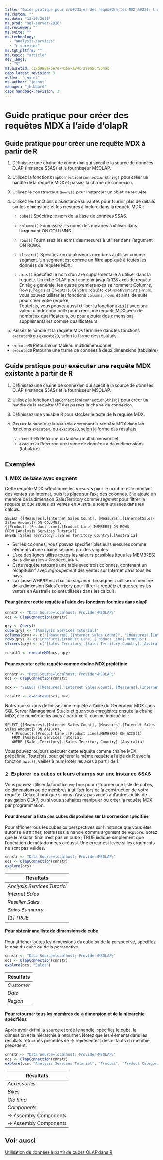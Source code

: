 ```yaml
---
title: "Guide pratique pour cr&#233;er des requ&#234;tes MDX &#224; l’aide d’olapR | Microsoft Docs"
ms.custom: ""
ms.date: "12/16/2016"
ms.prod: "sql-server-2016"
ms.reviewer: ""
ms.suite: ""
ms.technology: 
  - "analysis-services"
  - "r-services"
ms.tgt_pltfrm: ""
ms.topic: "article"
dev_langs: 
  - "R"
ms.assetid: c12b988e-be7e-41ba-a84c-299a5c45d4ab
caps.latest.revision: 3
author: "jeannt"
ms.author: "jeannt"
manager: "jhubbard"
caps.handback.revision: 3
---
```

# Guide pratique pour cr&#233;er des requ&#234;tes MDX &#224; l’aide d’olapR
## <a name="how-to-build-an-mdx-query-from-r"></a>Guide pratique pour créer une requête MDX à partir de R

1. Définissez une chaîne de connexion qui spécifie la source de données OLAP (instance SSAS) et le fournisseur MSOLAP.

2. Utilisez la fonction `OlapConnection(connectionString)` pour créer un handle de la requête MDX et passez la chaîne de connexion.

3. Utilisez le constructeur `Query()` pour instancier un objet de requête.

4. Utilisez les fonctions d’assistance suivantes pour fournir plus de détails sur les dimensions et les mesures à inclure dans la requête MDX :
     + `cube()` Spécifiez le nom de la base de données SSAS.
     + `columns()` Fournissez les noms des mesures à utiliser dans l’argument ON COLUMNS.  
     + `rows()` Fournissez les noms des mesures à utiliser dans l’argument ON ROWS.
     + `slicers()` Spécifiez un ou plusieurs membres à utiliser comme segment. Un segment est comme un filtre appliqué à toutes les données de requête MDX.
     
     + `axis()` Spécifiez le nom d’un axe supplémentaire à utiliser dans la requête. Un cube OLAP peut contenir jusqu’à 128 axes de requête. En règle générale, les quatre premiers axes se nomment Columns, Rows, Pages et Chapters. Si votre requête est relativement simple, vous pouvez utiliser les fonctions `columns`, `rows`, et ainsi de suite pour créer votre requête.     
     Toutefois, vous pouvez aussi utiliser la fonction `axis()` avec une valeur d’index non nulle pour créer une requête MDX avec de nombreux qualificateurs, ou pour ajouter des dimensions supplémentaires comme qualificateurs.

5. Passez le handle et la requête MDX terminée dans les fonctions `executeMD` ou `execute2D`, selon la forme des résultats.

  + `executeMD` Retourne un tableau multidimensionnel
  + `execute2D` Retourne une trame de données à deux dimensions (tabulaire)


## <a name="how-to-run-an-existing-mdx-query-from-r"></a>Guide pratique pour exécuter une requête MDX existante à partir de R

1. Définissez une chaîne de connexion qui spécifie la source de données OLAP (instance SSAS) et le fournisseur MSOLAP.

2. Utilisez la fonction `OlapConnection(connectionString)` pour créer un handle de la requête MDX et passez la chaîne de connexion.

3. Définissez une variable R pour stocker le texte de la requête MDX.

4. Passez le handle et la variable contenant la requête MDX dans les fonctions `executeMD` ou `execute2D`, selon la forme des résultats.

    + `executeMD` Retourne un tableau multidimensionnel
    + `execute2D` Retourne une trame de données à deux dimensions (tabulaire)



## <a name="examples"></a>Exemples

### <a name="1-basic-mdx-with-slicer"></a>1. MDX de base avec segment

Cette requête MDX sélectionne les _mesures_ pour le nombre et le montant des ventes sur Internet, puis les place sur l’axe des colonnes. Elle ajoute un membre de la dimension SalesTerritory comme *segment* pour filtrer la requête et que seules les ventes en Australie soient utilisées dans les calculs.

```MDX
SELECT {[Measures].[Internet Sales Count], [Measures].[InternetSales-Sales Amount]} ON COLUMNS, 
{[Product].[Product Line].[Product Line].MEMBERS} ON ROWS 
FROM [Analysis Services Tutorial] 
WHERE [Sales Territory].[Sales Territory Country].[Australia]
```

+ Sur les colonnes, vous pouvez spécifier plusieurs mesures comme éléments d’une chaîne séparés par des virgules.
+ L’axe des lignes utilise toutes les valeurs possibles (tous les MEMBRES) de la dimension « Product Line ». 
+ Cette requête retourne une table avec trois colonnes, contenant un récapitulatif avec _regroupement_ des ventes sur Internet dans tous les pays. 
+ La clause WHERE est _l’axe de segment_. Le segment utilise un membre de la dimension SalesTerritory pour filtrer la requête et que seules les ventes en Australie soient utilisées dans les calculs.

#### <a name="to-build-this-query-using-the-functions-provided-in-olapr"></a>Pour générer cette requête à l’aide des fonctions fournies dans olapR

```R
cnnstr <- "Data Source=localhost; Provider=MSOLAP;"
ocs <- OlapConnection(cnnstr)

qry <- Query()
cube(qry) <- "[Analysis Services Tutorial]"
columns(qry) <- c("[Measures].[Internet Sales Count]", "[Measures].[Internet Sales-Sales Amount]")
rows(qry) <- c("[Product].[Product Line].[Product Line].MEMBERS") 
slicers(qry) <- c("[Sales Territory].[Sales Territory Country].[Australia]")

result1 <- executeMD(ocs, qry)

```

#### <a name="to-run-this-query-as-a-predefined-mdx-string"></a>Pour exécuter cette requête comme chaîne MDX prédéfinie

```R
cnnstr <- "Data Source=localhost; Provider=MSOLAP;"
ocs <- OlapConnection(cnnstr)

mdx <- "SELECT {[Measures].[Internet Sales Count], [Measures].[InternetSales-Sales Amount]} ON COLUMNS, {[Product].[Product Line].[Product Line].MEMBERS} ON ROWS FROM [Analysis Services Tutorial] WHERE [Sales Territory].[Sales Territory Country].[Australia]"

result2 <- execute2D(ocs, mdx)
```

Notez que si vous définissez une requête à l’aide du Générateur MDX dans SQL Server Management Studio et que vous enregistrez ensuite la chaîne MDX, elle numérote les axes à partir de 0, comme indiqué ici : 

~~~~
SELECT {[Measures].[Internet Sales Count], [Measures].[Internet Sales-Sales Amount]} ON AXIS(0), 
   {[Product].[Product Line].[Product Line].MEMBERS} ON AXIS(1) 
   FROM [Analysis Services Tutorial] 
   WHERE [Sales Territory].[Sales Territory Country].[Australia]
~~~~

Vous pouvez toujours exécuter cette requête comme chaîne MDX prédéfinie. Toutefois, pour générer la même requête à l’aide de R avec la fonction `axis()`, veillez à numéroter les axes à partir de 1.


### <a name="2-explore-cubes-and-their-fields-on-an-ssas-instance"></a>2. Explorer les cubes et leurs champs sur une instance SSAS

Vous pouvez utiliser la fonction `explore` pour retourner une liste de cubes, de dimensions ou de membres à utiliser lors de la construction de votre requête. Cela est pratique si vous n’avez pas accès à d’autres outils de navigation OLAP, ou si vous souhaitez manipuler ou créer la requête MDX par programmation.

#### <a name="to-list-the-cubes-available-on-the-specified-connection"></a>Pour dresser la liste des cubes disponibles sur la connexion spécifiée

Pour afficher tous les cubes ou perspectives sur l’instance que vous êtes autorisé à afficher, fournissez le handle comme argument de `explore`.
Notez que le résultat final n’est pas un cube ; TRUE indique simplement que l’opération de métadonnées a réussi. Une erreur est levée si les arguments ne sont pas valides.

```R
cnnstr <- "Data Source=localhost; Provider=MSOLAP;"
ocs <- OlapConnection(cnnstr)
explore(ocs)
```

| Résultats  |  
| ----|
| _Analysis Services Tutorial_|
|_Internet Sales_|
|_Reseller Sales_|
|_Sales Summary_|
|_[1] TRUE_|
     


#### <a name="to-get-a-list-of-cube-dimensions"></a>Pour obtenir une liste de dimensions de cube

Pour afficher toutes les dimensions du cube ou de la perspective, spécifiez le nom du cube ou de la perspective.

```R
cnnstr <- "Data Source=localhost; Provider=MSOLAP;"
ocs <- OlapConnection(cnnstr)
explore(ocs, "Sales")
```

| Résultats  |  
| ----|
| _Customer_|
|_Date_|
|_Region_|


#### <a name="to-return-all-members-of-the-specified-dimension-and-hierarchy"></a>Pour retourner tous les membres de la dimension et de la hiérarchie spécifiées

Après avoir défini la source et créé le handle, spécifiez le cube, la dimension et la hiérarchie à retourner.
Notez que les éléments dans les résultats retournés précédés de **->** représentent des enfants du membre précédent.

```R
cnnstr <- "Data Source=localhost; Provider=MSOLAP;"
ocs <- OlapConnection(cnnstr)
explore(ocs, "Analysis Services Tutorial", "Product", "Product Categories", "Category")
```

| Résultats  |  
| ----|
| _Accessories_|
|_Bikes_|
|_Clothing_|
|_Components_|
|-> Assembly Components|
|-> Assembly Components|



## <a name="see-also"></a>Voir aussi

[Utilisation de données à partir de cubes OLAP dans R](../../advanced-analytics/r-services/using-data-from-olap-cubes-in-r.md)